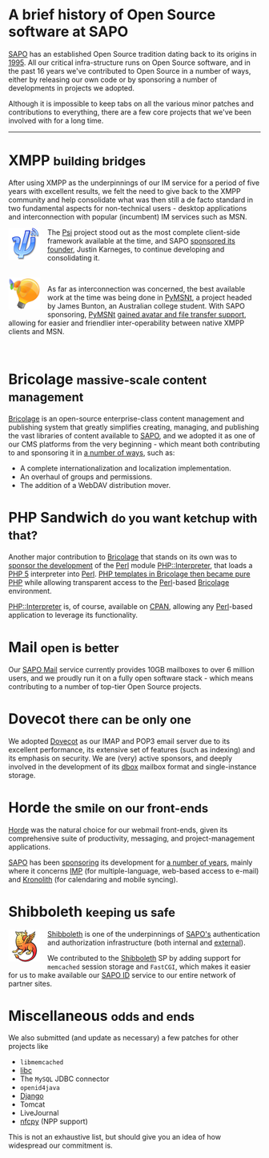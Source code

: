 # A brief history of Open Source software at SAPO #

[SAPO][s] has an established Open Source tradition dating back to its origins in <a href="http://en.wikipedia.org/wiki/SAPO_(company)">1995</a>. All our critical infra-structure runs on Open Source software, and in the past 16 years we've contributed to Open Source in a number of ways, either by releasing our own code or by sponsoring a number of developments in projects we adopted.

Although it is impossible to keep tabs on all the various minor patches and contributions to everything, there are a few core projects that we've been involved with for a long time.

<hr>

# XMPP <small>building bridges</small>

After using XMPP as the underpinnings of our IM service for a period of five years with excellent results, we felt the need to give back to the XMPP community and help consolidate what was then still a de facto standard in two fundamental aspects for non-technical users - desktop applications and interconnection with popular (incumbent) IM services such as MSN.

<img src="img/psi128.png" style="width: 64px; height: auto; float: left; padding-right: 1em; padding-bottom: 1em;">

The [Psi][p] project stood out as the most complete client-side framework available at the time, and SAPO [sponsored its founder](http://listas.apesol.org/pipermail/delta-affinix.com/2005-February/000371.html), Justin Karneges, to continue developing and consolidating it.

<br clear="all">

<img src="img/pymsnt128.png" style="width: 64px; height: auto; float: left; padding-right: 1em; padding-bottom: 1em;">

As far as interconnection was concerned, the best available work at the time was being done in [PyMSNt][pm], a project headed by James Bunton, an Australian college student. With SAPO sponsoring, [PyMSNt][pm] [gained avatar and file transfer support](http://delx.net.au/projects/pymsnt/news.html), allowing for easier and friendlier inter-operability between native XMPP clients and MSN.

<br clear="all"/>

# Bricolage <small>massive-scale content management</small>

[Bricolage][b] is an open-source enterprise-class content management and publishing system that greatly simplifies creating, managing, and publishing the vast libraries of content available to [SAPO][s], and we adopted it as one of our CMS platforms from the very beginning - which meant both contributing to and sponsoring it in [a number of ways](http://comments.gmane.org/gmane.comp.db.postgresql.announce/156), such as:

* A complete internationalization and localization implementation.
* An overhaul of groups and permissions.
* The addition of a WebDAV distribution mover.

# PHP Sandwich <small>do you want ketchup with that?</small>

Another major contribution to [Bricolage][b] that stands on its own was to [sponsor the development][b2] of the [Perl][pl] module [PHP::Interpreter][cpan1], that loads a [PHP 5][ph] interpreter into [Perl][pl]. [PHP  templates in Bricolage then became pure PHP][b1] while allowing transparent access to the [Perl][pl]-based [Bricolage][b] environment.

[PHP::Interpreter][cpan1] is, of course, available on [CPAN][cpan2], allowing any [Perl][pl]-based application to leverage its functionality.

# Mail <small>open is better</small>

Our [SAPO Mail][m] service currently provides 10GB mailboxes to over 6 million users, and we proudly run it on a fully open software stack - which means contributing to a number of top-tier Open Source projects.

# Dovecot <small>there can be only one</small>

We adopted [Dovecot][d] as our IMAP and POP3 email server due to its excellent performance, its extensive set of features (such as indexing) and its emphasis on security. We are (very) active sponsors, and deeply involved in the development of its [dbox][db] mailbox format and single-instance storage.

# Horde <small>the smile on our front-ends</small>

[Horde][h] was the natural choice for our webmail front-ends, given its comprehensive suite of productivity, messaging, and project-management applications.

[SAPO][s] has been [sponsoring][h1] its development for [a number of years][h2], mainly where it concerns [IMP][imp] (for multiple-language, web-based access to e-mail) and [Kronolith][kr] (for calendaring and mobile syncing).

# Shibboleth <small>keeping us safe</small>

<img src="img/shibboleth128.png" style="width: 64px; height: auto; float: left; padding-right: 1em; padding-bottom: 1em;">

[Shibboleth][sh] is one of the underpinnings of [SAPO's][s] authentication and authorization infrastructure (both internal and [external][id]).

We contributed to the [Shibboleth][sh] SP by adding support for `memcached` session storage and `FastCGI`, which makes it easier for us to make available our [SAPO ID][id] service to our entire network of partner sites.

# Miscellaneous <small>odds and ends</small>

We also submitted (and update as necessary) a few patches for other projects like

* `libmemcached`
* [libc](http://sourceware.org/bugzilla/show_bug.cgi?id=5541)
* The `MySQL` JDBC connector
* `openid4java`
* [Django](https://code.djangoproject.com/ticket/14032)
* Tomcat
* LiveJournal
* [nfcpy](https://code.launchpad.net/~andrefcruz/nfcpy/npp-1.0) (NPP support)

This is not an exhaustive list, but should give you an idea of how widespread our commitment is.

[cpan1]: http://search.cpan.org/search?query=php%3A%3Ainterpreter&mode=all
[cpan2]: http://search.cpan.org/~aff/PHP-Interpreter-1.0.2/lib/PHP/Interpreter.pm
[id]: http://id.sapo.pt
[d]: http://www.dovecot.org/
[db]: http://wiki2.dovecot.org/MailboxFormat/dbox
[h]: http://horde.org
[h1]: http://janschneider.de/news/25/252
[h2]: http://www.techworld.com.au/article/263744/open_source_identity_horde_lead_developer_jan_schneider/?pp=3
[imp]: http://www.horde.org/apps/imp/
[kr]: http://www.horde.org/apps/kronolith/
[l]: http://www.lighttpd.net/
[m]: http://mail.sapo.pt
[p]: http://psi-im.org/
[ph]: http://www.php.net
[pl]: http://www.perl.org
[pm]: http://delx.net.au/projects/pymsnt
[b]: http://bricolagecms.org/
[b1]: http://bricolagecms.org/news/announce/changes/bricolage-1.10.0/
[b2]: http://justatheory.com/bricolage/1.9.0.html
[s]: http://www.sapo.pt
[sh]: http://shibboleth.internet2.edu/
[sh1]: https://svn.shibboleth.net/cpp-sp/branches/REL_2/`FastCGI`/shibresponder.cpp
